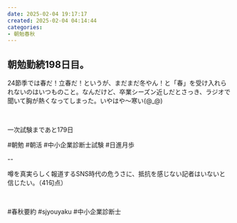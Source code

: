 ```yaml
---
date: 2025-02-04 19:17:17
created: 2025-02-04 04:14:44
categories:
- 朝勉春秋
---
```


## 朝勉勤続198日目。

24節季では春だ！立春だ！というが、まだまだ冬やん！と「春」を受け入れられないのはいつものこと。なんだけど、卒業シーズン近しだとさっき、ラジオで聞いて胸が熱くなってしまった。いやはや〜寒い(@\_@)

<br>

一次試験まであと179日

#朝勉 #朝活 #中小企業診断士試験 #日進月歩

  

\--

噂を真実らしく報道するSNS時代の危うさに、抵抗を感じない記者はいないと信じたい。（41句点）

<br>

#春秋要約 #sjyouyaku #中小企業診断士

<br>